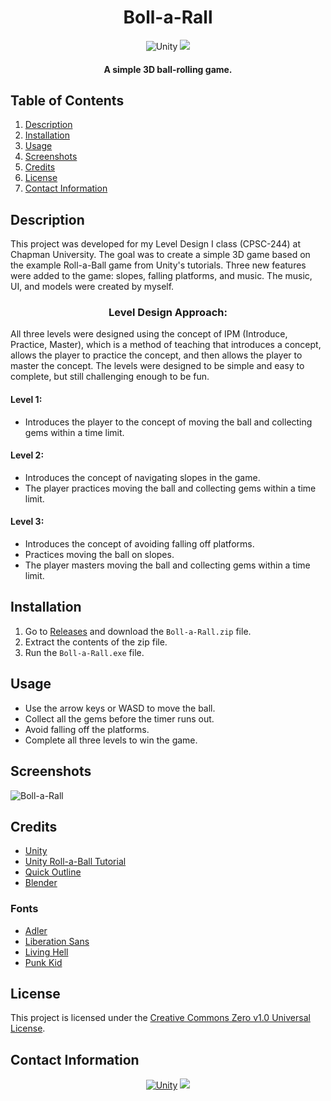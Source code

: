 <h1 align="center">
  Boll-a-Rall
</h1>

<p align="center">
  <img src="https://img.shields.io/badge/Unity-FFFFFF.svg?style=for-the-badge&logo=Unity&logoColor=black" alt="Unity">
  <img src="https://img.shields.io/badge/License-CC0 1.0-lightgrey.svg?style=for-the-badge">
</p>

<h4 align="center">A simple 3D ball-rolling game.</h4>

## Table of Contents
1. [Description](#description)
2. [Installation](#installation)
3. [Usage](#usage)
4. [Screenshots](#screenshots)
5. [Credits](#credits)
6. [License](#license)
7. [Contact Information](#contact-information)

## Description
This project was developed for my Level Design I class (CPSC-244) at Chapman University. The goal was to create a simple 3D game based on the example Roll-a-Ball game from Unity's tutorials. Three new features were added to the game: slopes, falling platforms, and music. The music, UI, and models were created by myself.

<h3 align="center">
Level Design Approach:
</h3>

All three levels were designed using the concept of IPM (Introduce, Practice, Master), which is a method of teaching that introduces a concept, allows the player to practice the concept, and then allows the player to master the concept. The levels were designed to be simple and easy to complete, but still challenging enough to be fun.

#### Level 1:
- Introduces the player to the concept of moving the ball and collecting gems within a time limit.

#### Level 2:
- Introduces the concept of navigating slopes in the game.
- The player practices moving the ball and collecting gems within a time limit.

#### Level 3:
- Introduces the concept of avoiding falling off platforms.
- Practices moving the ball on slopes.
- The player masters moving the ball and collecting gems within a time limit.

## Installation
1. Go to [Releases](https://github.com/cwchilvers/Boll-a-Rall/releases) and download the `Boll-a-Rall.zip` file.
2. Extract the contents of the zip file.
3. Run the `Boll-a-Rall.exe` file.

## Usage
- Use the arrow keys or WASD to move the ball.
- Collect all the gems before the timer runs out.
- Avoid falling off the platforms.
- Complete all three levels to win the game.

## Screenshots
![Boll-a-Rall](https://github.com/cwchilvers/Basic-Tech-Blog/assets/59628271/6141efc4-64a3-4c8b-9b31-111cadc3fcd5)

## Credits
- [Unity](https://unity.com/)
- [Unity Roll-a-Ball Tutorial](https://learn.unity.com/project/roll-a-ball-tutorial)
- [Quick Outline](https://assetstore.unity.com/packages/tools/utilities/quick-outline-115488)
- [Blender](https://www.blender.org/)

### Fonts
- [Adler](https://www.dafont.com/adler.font)
- [Liberation Sans](https://www.dafont.com/liberation-sans.font)
- [Living Hell](https://www.dafont.com/living-hell.font)
- [Punk Kid](https://www.dafont.com/punk-kid.font)

## License
This project is licensed under the [Creative Commons Zero v1.0 Universal License](https://creativecommons.org/publicdomain/zero/1.0/).

## Contact Information
<p align="center">
    <a href="mailto:cwchilvers@gmail.com"><img src="https://img.shields.io/badge/Gmail-D14836?style=for-the-badge&logo=gmail&logoColor=white" alt="Unity"></a>
    <a href="https://github.com/cwchilvers"><img src="https://img.shields.io/badge/GitHub-181717.svg?style=for-the-badge&logo=GitHub&logoColor=white"></a>
</p>
